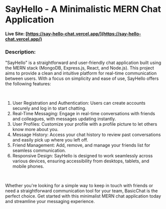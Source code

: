 # SayHello - A Minimalistic MERN Chat Application

#### Live Site: [https://say-hello-chat.vercel.app/](https://say-hello-chat.vercel.app/)

### Description:
"SayHello" is a straightforward and user-friendly chat application built using the MERN stack (MongoDB, Express.js, React, and Node.js). This project aims to provide a clean and intuitive platform for real-time communication between users. With a focus on simplicity and ease of use, SayHello offers the following features:



<br>

1. User Registration and Authentication: Users can create accounts securely and log in to start chatting.
2. Real-Time Messaging: Engage in real-time conversations with friends and colleagues, with messages updating instantly.
3. User Profiles: Customize your profile with a profile picture to let others know more about you.
4. Message History: Access your chat history to review past conversations and easily pick up where you left off.
5. Friend Management: Add, remove, and manage your friends list for seamless communication.
6. Responsive Design: SayHello is designed to work seamlessly across various devices, ensuring accessibility from desktops, tablets, and mobile phones.

<br>

Whether you're looking for a simple way to keep in touch with friends or need a straightforward communication tool for your team, BasicChat is the perfect choice. Get started with this minimalist MERN chat application today and streamline your messaging experience.
